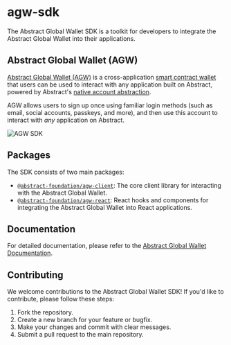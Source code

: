 # agw-sdk
The Abstract Global Wallet SDK is a toolkit for developers to integrate the Abstract Global Wallet into their applications.

## Abstract Global Wallet (AGW)

[Abstract Global Wallet (AGW)](https://docs.abs.xyz/overview) is a cross-application [smart contract wallet](https://docs.abs.xyz/how-abstract-works/native-account-abstraction/smart-contract-wallets) that users can be used to interact with any application built on Abstract, powered by Abstract's [native account abstraction](https://docs.abs.xyz/how-abstract-works/native-account-abstraction).

AGW allows users to sign up once using familiar login methods (such as email, social accounts, passkeys, and more), and then use this account to interact with *any* application on Abstract.

![AGW SDK](https://pbs.twimg.com/media/GWF7DpqWkAAQJ2f?format=jpg&name=medium)


## Packages

The SDK consists of two main packages:

- [`@abstract-foundation/agw-client`](https://www.npmjs.com/package/@abstract-foundation/agw-client): The core client library for interacting with the Abstract Global Wallet.
- [`@abstract-foundation/agw-react`](https://www.npmjs.com/package/@abstract-foundation/agw-react): React hooks and components for integrating the Abstract Global Wallet into React applications.


## Documentation

For detailed documentation, please refer to the [Abstract Global Wallet Documentation](https://docs.abs.xyz/overview).

## Contributing

We welcome contributions to the Abstract Global Wallet SDK! If you'd like to contribute, please follow these steps:

1. Fork the repository.
2. Create a new branch for your feature or bugfix.
3. Make your changes and commit with clear messages.
4. Submit a pull request to the main repository.
